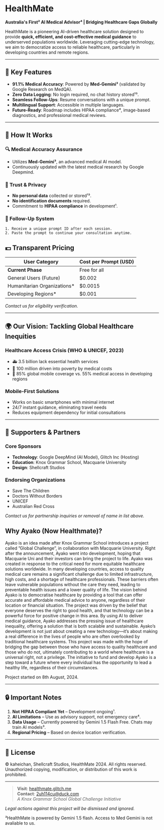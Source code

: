 # HealthMate

**Australia's First² AI Medical Advisor⁴ | Bridging Healthcare Gaps Globally**


HealthMate is a pioneering AI-driven healthcare solution designed to provide **quick, efficient, and cost-effective medical guidance** to underserved populations worldwide. Leveraging cutting-edge technology, we aim to democratize access to reliable healthcare, particularly in developing countries and remote regions.

---

## 🌟 Key Features
- **91.1% Medical Accuracy**: Powered by **Med-Gemini³** (validated by Google Research on MedQA).
- **Zero Data Logging**: No login required, no chat history stored¹³.
- **Seamless Follow-Ups**: Resume conversations with a unique prompt.
- **Multilingual Support**: Accessible in multiple languages.
- **Future-Ready**: Roadmap includes HIPAA compliance⁴, image-based diagnostics, and professional medical reviews.

---

## 🚀 How It Works
### 🔍 Medical Accuracy Assurance
- Utilizes **Med-Gemini³**, an advanced medical AI model.
- Continuously updated with the latest medical research by Google Deepmind.

### 🤝 Trust & Privacy
- **No personal data** collected or stored¹³.
- **No identification documents** required.
- Commitment to **HIPAA compliance** in development¹.

### 💬 Follow-Up System
```plaintext
1. Receive a unique prompt ID after each session.
2. Paste the prompt to continue your consultation anytime.
```
## 💵 Transparent Pricing

| User Category                | Cost per Prompt (USD) |
|------------------------------|-----------------------|
| **Current Phase**            | Free for all          |
| General Users (Future)       | $0.002                |
| Humanitarian Organizations*  | $0.0015               |
| Developing Regions*          | $0.001                |

*Contact us for eligibility verification.*

---

## 🌍 Our Vision: Tackling Global Healthcare Inequities

### Healthcare Access Crisis (WHO & UNICEF, 2023)
- 🚑 3.5 billion lack essential health services
- 💸 100 million driven into poverty by medical costs
- 📱 85% global mobile coverage vs. 55% medical access in developing regions

### Mobile-First Solutions
- Works on basic smartphones with minimal internet
- 24/7 instant guidance, eliminating travel needs
- Reduces equipment dependency for initial consultations

---


## 🤝 Supporters & Partners

### Core Sponsors
- **Technology**: Google DeepMind (AI Model), Glitch Inc (Hosting)
- **Education**: Knox Grammar School, Macquarie University
- **Design**: Shellcraft Studios

### Endorsing Organizations
- Save The Children
- Doctors Without Borders
- UNICEF
- Australian Red Cross  

*Contact us for partnership inquiries or removal of name in list above.*


## Why Ayako (Now Healthmate)?

Ayako is an idea made after Knox Grammar School introduces a project called ”Global Challenge”, in collaboration with Macquarie University. Right after the announcement, Ayako went into development, hoping that Macquarie Uni and their investors can bring the project to life. Ayako was created in response to the critical need for more equitable healthcare solutions worldwide. In many developing countries, access to quality medical care remains a significant challenge due to limited infrastructure, high costs, and a shortage of healthcare professionals. These barriers often leave vulnerable populations without the care they need, leading to preventable health issues and a lower quality of life.
The vision behind Ayako is to democratise healthcare by providing a tool that can offer accurate and affordable medical advice to anyone, regardless of their location or financial situation. The project was driven by the belief that everyone deserves the right to good health, and that technology can be a powerful force for positive change in this area. By using AI to deliver medical guidance, Ayako addresses the pressing issue of healthcare inequality, offering a solution that is both scalable and sustainable.
Ayako’s development is not just about creating a new technology—it’s about making a real difference in the lives of people who are often overlooked by traditional healthcare systems. This project was made with the hope of bridging the gap between those who have access to quality healthcare and those who do not, ultimately contributing to a world where healthcare is a universal right, not a privilege. The initiative to fund and develop Ayako is a step toward a future where every individual has the opportunity to lead a healthy life, regardless of their circumstances. 

Project started on 8th August, 2024.  

---

## 🔒 Important Notes
1. **Not HIPAA Compliant Yet** – Development ongoing¹.
2. **AI Limitations** – Use as advisory support, not emergency care⁴.
3. **Data Usage** – Currently powered by Gemini 1.5 Flash Free. Chats may train AI models³.
4. **Regional Pricing** – Based on device location verification.

---

## 📜 License

© kaheichan, Shellcraft Studios, HealthMate 2024. All rights reserved.
Unauthorized copying, modification, or distribution of this work is prohibited.

---
> **Visit**: [healthmate.glitch.me](https://healthmate.glitch.me)  
> **Contact**: [2uh114cu@duck.com](#)  
> *A Knox Grammar School Global Challenge Initiative*

*Legal actions against this project will be dismissed and ignored.*

³HealthMate is powered by Gemini 1.5 flash. Access to Med Gemini is not avaliable to us.



